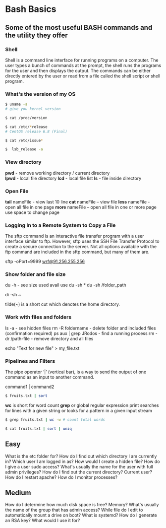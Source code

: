 # Bash Basics

## Some of the most useful BASH commands and the utility they offer

### Shell

Shell is a command line interface for running programs on a computer. The user types a bunch of commands at the prompt, the shell runs the programs for the user and then displays the output. The commands can be either directly entered by the user or read from a file called the shell script or shell program.

### What's the version of my OS

```bash
$ uname -a 
# give you kernel version 

$ cat /proc/version

$ cat /etc/*release
# CentOS release 6.8 (Final)

$ cat /etc/issue*

$  lsb_release -a
```

### View directory

**pwd**  	- remove working directory / current directory  
**lpwd** 	- local file directory
**lcd**		- local file list
**ls**		- file inside directory

### Open File

**tail** nameFile - view last 10 line
**cat** nameFile  – view file
**less** nameFile - open all file in one page
**more** nameFile – open all file in one or more page use space to change page

### Logging In to a Remote System to Copy a File

The sftp command is an interactive file transfer program with a user interface similar to ftp. However, sftp uses the SSH File Transfer Protocol to create a secure connection to the server. Not all options available with the ftp command are included in the sftp command, but many of them are.

sftp -oPort=9999 wrf@91.256.255.256

### Show folder and file size

du -h  - see size used avail use
du -sh *
du -sh /folder_path

di -sh ~

tilde(~) is a short cut which denotes the home directory.

### Work with files and folders

ls -a - see hidden files
rm -R foldername - delete folder and included files (confirmation required)
ps aux | grep JRodos - find a running process
rm -dr /path-file - remove directory and all files

echo "Text for new file" > my_file.txt

### Pipelines and Filters

The pipe operator ‘|’ (vertical bar), is a way to send the output of one command as an input to another command.

command1 | command2

```bash
$ fruits.txt | sort
```

**wc** is short for word count
**grep** or global regular expression print searches for lines with a given string or looks for a pattern in a given input stream

```bash
$ grep fruits.txt | wc -w # count total words

$ cat fruits.txt | sort | uniq
```

## Easy

What is the etc folder for?
How do I find out which directory I am currently in? Which user I am logged in as?
How would I create a hidden file?
How do I give a user sudo access?
What's usually the name for the user with full admin privileges?
How do I find out the current directory? Current user?
How do I restart apache?
How do I monitor processes?

## Medium

How do I determine how much disk space is free? Memory?
What's usually the name of the group that has admin access?
While file do I edit to automatically mount a drive on boot?
What is systemd?
How do I generate an RSA key? What would I use it for?
